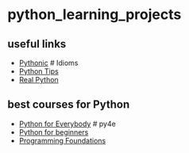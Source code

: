 # python_learning_projects

## useful links

* [Pythonic](https://docs.python-guide.org/writing/style/#:~:text=maintaining%20the%20code.-,Idioms,a%20way%20to%20write%20code.&text=Idiomatic%20Python%20code%20is%20often,non%2Dobvious%20to%20Python%20beginners.) # Idioms
* [Python Tips](https://book.pythontips.com/en/latest/)
* [Real Python](https://realpython.com/)


## best courses for Python

* [Python for Everybody](https://www.freecodecamp.org/learn/scientific-computing-with-python/#python-for-everybody) # py4e
* [Python for beginners](https://www.youtube.com/watch?v=rfscVS0vtbw)
* [Programming Foundations](https://www.linkedin.com/learning/programming-foundations-fundamentals-3/exploring-languages?utm_medium=email&_hsmi=98464248&_hsenc=p2ANqtz-8M668b2ynV1O13X_s3rL0OPwsnSL-iQT0NHLyciHL6P1YRZfTj1eD2ZmVJO71zh1ZoIN8miPYxQUh1V_WQ_m26XHkRLw&utm_content=98464248&utm_source=hs_automation)

